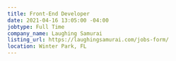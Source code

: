 ```yaml
---
title: Front-End Developer
date: 2021-04-16 13:05:00 -04:00
jobtype: Full Time
company_name: Laughing Samurai
listing_url: https://laughingsamurai.com/jobs-form/
location: Winter Park, FL
---
```


